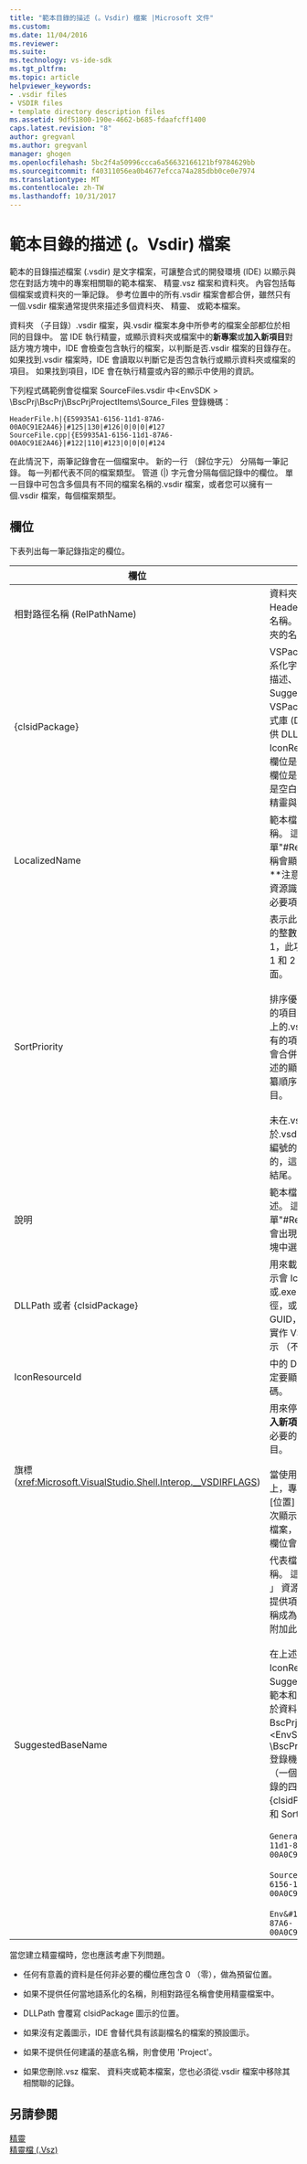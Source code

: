 ```yaml
---
title: "範本目錄的描述 (。Vsdir) 檔案 |Microsoft 文件"
ms.custom: 
ms.date: 11/04/2016
ms.reviewer: 
ms.suite: 
ms.technology: vs-ide-sdk
ms.tgt_pltfrm: 
ms.topic: article
helpviewer_keywords:
- .vsdir files
- VSDIR files
- template directory description files
ms.assetid: 9df51800-190e-4662-b685-fdaafcff1400
caps.latest.revision: "8"
author: gregvanl
ms.author: gregvanl
manager: ghogen
ms.openlocfilehash: 5bc2f4a50996ccca6a56632166121bf9784629bb
ms.sourcegitcommit: f40311056ea0b4677efcca74a285dbb0ce0e7974
ms.translationtype: MT
ms.contentlocale: zh-TW
ms.lasthandoff: 10/31/2017
---
```

# <a name="template-directory-description-vsdir-files"></a>範本目錄的描述 (。Vsdir) 檔案
範本的目錄描述檔案 (.vsdir) 是文字檔案，可讓整合式的開發環境 (IDE) 以顯示與您在對話方塊中的專案相關聯的範本檔案、 精靈.vsz 檔案和資料夾。 內容包括每個檔案或資料夾的一筆記錄。 參考位置中的所有.vsdir 檔案會都合併，雖然只有一個.vsdir 檔案通常提供來描述多個資料夾、 精靈、 或範本檔案。  
  
 資料夾 （子目錄）.vsdir 檔案，與.vsdir 檔案本身中所參考的檔案全部都位於相同的目錄中。 當 IDE 執行精靈，或顯示資料夾或檔案中的**新專案**或**加入新項目**對話方塊方塊中，IDE 會檢查包含執行的檔案，以判斷是否.vsdir 檔案的目錄存在。 如果找到.vsdir 檔案時，IDE 會讀取以判斷它是否包含執行或顯示資料夾或檔案的項目。 如果找到項目，IDE 會在執行精靈或內容的顯示中使用的資訊。  
  
 下列程式碼範例會從檔案 SourceFiles.vsdir 中\<EnvSDK > \BscPrj\BscPrj\BscPrjProjectItems\Source_Files 登錄機碼：  
  
```  
HeaderFile.h|{E59935A1-6156-11d1-87A6-00A0C91E2A46}|#125|130|#126|0|0|0|#127  
SourceFile.cpp|{E59935A1-6156-11d1-87A6-00A0C91E2A46}|#122|110|#123|0|0|0|#124  
```  
  
 在此情況下，兩筆記錄會在一個檔案中。 新的一行 （歸位字元） 分隔每一筆記錄。 每一列都代表不同的檔案類型。 管道 (&#124;) 字元會分隔每個記錄中的欄位。 單一目錄中可包含多個具有不同的檔案名稱的.vsdir 檔案，或者您可以擁有一個.vsdir 檔案，每個檔案類型。  
  
## <a name="fields"></a>欄位  
 下表列出每一筆記錄指定的欄位。  
  
|欄位|說明|  
|-----------|-----------------|  
|相對路徑名稱 (RelPathName)|資料夾、 範本或.vsz 檔案，例如 HeaderFile.h 或 MyWizard.vsz 的名稱。 這個欄位也可以用來代表資料夾的名稱。|  
|{clsidPackage}|VSPackage 可讓您存取中的當地語系化字串，例如 LocalizedName、 描述、 IconResourceId 和 SuggestedBaseName，VSPackage 的附屬項目動態連結程式庫 (DLL) 資源的 GUID。 如果未提供 DLLPath，適用於 IconResourceId。 **注意：**這個欄位是選擇性的除非一或多個先前的欄位是資源識別碼。 這個欄位是通常是空白的未當地語系化文字的第三方精靈與對應的.vsdir 檔案。|  
|LocalizedName|範本檔案或精靈的當地語系化的名稱。 這個欄位可以是字串或表單"#ResID 」 資源識別項。 這個名稱會顯示在**加入新項目** 對話方塊。 **注意：**如果 LocalizedName 資源識別項，則 {clsidPackage} 是必要項。|  
|SortPriority|表示此範本檔案或精靈的相對優先權的整數。 例如，如果此項目有值為 1，此項目會顯示其他項目旁的值為 1 和 2 或更大的所有項目排序值前面。<br /><br /> 排序優先順序是相對於相同的目錄中的項目。 相同的目錄中可能有一個以上的.vsdir 檔案。 在此情況下，從所有的項目*。*該目錄中的 vsdir 檔案會合併。 具有相同優先順序的項目所述的顯示名稱不區分大小寫的詞典編纂順序。 `_wcsicmp`函式用來排序項目。<br /><br /> 未在.vsdir 檔中描述的項目包括大於.vsdir 檔案中列出的最高優先順序編號的優先順序數字。 結果是清單的，這些項目所顯示，不論其名稱的結尾。|  
|說明|範本檔案或精靈的當地語系化的描述。 這個欄位可以是字串或表單"#ResID 」 資源識別項。 此字串會出現在**新專案**或**加入新項目**對話方塊中選取項目時。|  
|DLLPath 或者 {clsidPackage}|用來載入的範本檔案或精靈圖示。 圖示會 IconResourceId 載入做為從.dll 或.exe 檔案的資源。 使用完整路徑，或是使用 VSPackage 的 GUID，可以識別此.dll 或.exe 檔案。 實作 VSPackage 的 DLL 用來載入圖示 （不附屬 DLL）。|  
|IconResourceId|中的 DLL 或 VSPackage 的實作會決定要顯示的圖示的 DLL 的資源識別碼。|  
|旗標 (<xref:Microsoft.VisualStudio.Shell.Interop.__VSDIRFLAGS>)|用來停用或啟用**名稱**和**位置**欄位上**加入新項目** 對話方塊。 值**旗標**欄位是必要的位元旗標的組合十進位對等項目。<br /><br /> 當使用者選取的項目上**新增**索引標籤上，專案會決定是否 [名稱] 欄位和 [位置] 欄位會顯示當**加入新項目**第一次顯示對話方塊。 項目，透過.vsdir 檔案，可以控制只選取項目時是否將欄位會啟用與停用。|  
|SuggestedBaseName|代表檔案、 精靈 」 或範本的預設名稱。 這個欄位是字串或表單"#ResID 」 資源識別項。 IDE 會使用此值來提供項目的預設名稱。 整數值，讓名稱成為唯一的例如 MyFile21.asp 會附加此基底值。<br /><br /> 在上述清單中，描述、 DLLPath、 IconResourceId、 旗標和 SuggestedBaseNumber 僅適用於範本和精靈的檔案。 這些欄位不適用於資料夾中。 這項事實如下所示的 BscPrjProjectItems 檔案中的程式碼\<EnvSDK > \BscPrj\BscPrj\BscPrjProjectItems 登錄機碼。 這個檔案包含三筆記錄 （一個用於每個資料夾） 與每一筆記錄的四個欄位： RelPathName，{clsidPackage}，LocalizedName 和 SortPriority。<br /><br /> `General&#124;{E59935A1-6156-11d1-87A6-00A0C91E2A46}&#124;#110&#124;100`<br /><br /> `Source_Files&#124;{E59935A1-6156-11d1-87A6-00A0C91E2A46}&#124;#111&#124;110`<br /><br /> `Env&#124;{E59935A1-6156-11d1-87A6-00A0C91E2A46}&#124;#112&#124;120`|  
  
 當您建立精靈檔時，您也應該考慮下列問題。  
  
-   任何有意義的資料是任何非必要的欄位應包含 0 （零），做為預留位置。  
  
-   如果不提供任何當地語系化的名稱，則相對路徑名稱會使用精靈檔案中。  
  
-   DLLPath 會覆寫 clsidPackage 圖示的位置。  
  
-   如果沒有定義圖示，IDE 會替代具有該副檔名的檔案的預設圖示。  
  
-   如果不提供任何建議的基底名稱，則會使用 'Project'。  
  
-   如果您刪除.vsz 檔案、 資料夾或範本檔案，您也必須從.vsdir 檔案中移除其相關聯的記錄。  
  
## <a name="see-also"></a>另請參閱  
 [精靈](../../extensibility/internals/wizards.md)   
 [精靈檔 (.Vsz)](../../extensibility/internals/wizard-dot-vsz-file.md)